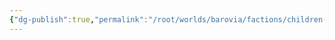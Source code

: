 ```yaml
---
{"dg-publish":true,"permalink":"/root/worlds/barovia/factions/children-of-the-mother-night/","tags":["Barovia"]}
---
```


